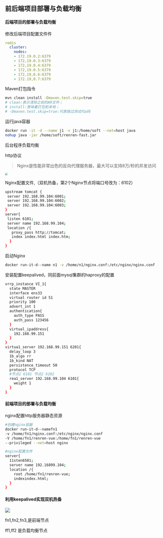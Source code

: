 ## 前后端项目部署与负载均衡

#### 后端项目的部署与负载均衡

修改后端项目配置文件件

```yaml
redis 
  cluster:
    nodes:
    - 172.19.0.2:6379
    - 172,19.0.3:6379
    - 172,19.0.4:6379
    - 172,19.0.5:6379
    - 172,19,0.6:6379
    - 172.19,0.7:6379
```

Maven打包指令

```bash
mvn clean install -Dmaven.test.skip=true
# clean:表示清除之前的AR文件；
# install:意味着打包到本地；
# -Dmaven.test.skip=true:代表跳过测试代a码
```

运行java容器

```bash
docker run -it -d --name j1 -v j1:/home/soft --net=host java
nohup java -jar /home/soft/renren-fast.jar
```

后台程序负载均衡

http协议

> Nginx是性能非常出色的反向代理服务器，最大可以支持8万/秒的并发访问

  <img src="../../assets/img/2022-06-05/fast_23-51-08.png" style="zoom:50%;" />

Nginx配置文件,（双机热备，第2个Nginx节点将端口号改为：6102）

```bash
upstream tomcat {
 server 192.168.99.104:6001;
 server 192.168.99.104:6002;
 server 192.168.99.104:6003;
}
server{
 listen 6101;
 server name 192.168.99.104;
 location /{
   proxy_pass http://tomcat;
   index index.html index.htm;
  }
}
```

启动Nginx

```bash
docker run-it-d--name n1 -v /home/n1/nginx.conf:/etc/nginx/nginx.conf --net=host --privileged nginx
```

安装配置keepalived，同前面mysql集群的haproxy的配置

```bash
vrrp_instance VI_1{
  state MASTER
  interface ens33
  virtual router id 51
  priority 100
  advert_int 1
  authentication{
    auth_type PASS
    auth_pass 123456
  }
  virtual_ipaddress{
  	192.168.99.151
  }
}
virtua1_server 192.168.99.151 6201{
  delay_loop 3
  1b_algo rr
  1b_kind NAT
  persistence_timeout 50
  protocol TCP
  #节点1 6101 节点2 6102
  rea1_server 192.168.99.104 6101{
	weight 1
  }
}
```

#### 前端项目的部署与负载均衡

nginx配置http服务器静态资源

```bash
#创建nginx容器
docker run-it-d--namefn1
-v /home/fn1/nginx.conf:/etc/nginx/nginx.conf
-V /home/fn1/renren-vue:/home/fn1/renren-vue
--privileged --net=host nginx
```



```bash
#nginx配置文件
server{
  11sten6501;
  server name 192.16899.104;
  location /{
    root /home/fn1/renren-vue;
    indexindex.html;
  }
}
```

#### 利用keepalived实现双机热备

![](../F:/code_reference/AoLyu.github.io/docs/assets/img/2022-06-06/fast_00-50-17.png)

fn1,fn2,fn3,是前端节点

ff1,ff2 是负载均衡节点

